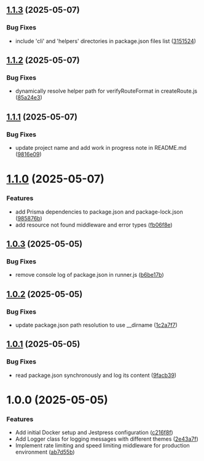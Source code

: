 ## [1.1.3](https://github.com/satilpereira/jestpress/compare/v1.1.2...v1.1.3) (2025-05-07)


### Bug Fixes

* include 'cli' and 'helpers' directories in package.json files list ([3151524](https://github.com/satilpereira/jestpress/commit/3151524eb1d787f3de33a1fa1e3fe8e34296d589))

## [1.1.2](https://github.com/satilpereira/jestpress/compare/v1.1.1...v1.1.2) (2025-05-07)


### Bug Fixes

* dynamically resolve helper path for verifyRouteFormat in createRoute.js ([85a24e3](https://github.com/satilpereira/jestpress/commit/85a24e3d7579499804fac8856d7eb30bbc01a70d))

## [1.1.1](https://github.com/satilpereira/jestpress/compare/v1.1.0...v1.1.1) (2025-05-07)


### Bug Fixes

* update project name and add work in progress note in README.md ([9816e09](https://github.com/satilpereira/jestpress/commit/9816e093b9d985739a4ca3106eee1a6d65a3c1c6))

# [1.1.0](https://github.com/satilpereira/jestpress/compare/v1.0.3...v1.1.0) (2025-05-07)


### Features

* add Prisma dependencies to package.json and package-lock.json ([985876b](https://github.com/satilpereira/jestpress/commit/985876b036e9f9711cbd460419f283cdfcc1971c))
* add resource not found middleware and error types ([fb06f8e](https://github.com/satilpereira/jestpress/commit/fb06f8e05c76d54957f075e25918c46a4fdf2388))

## [1.0.3](https://github.com/satilpereira/jestpress/compare/v1.0.2...v1.0.3) (2025-05-05)


### Bug Fixes

* remove console log of package.json in runner.js ([b6be17b](https://github.com/satilpereira/jestpress/commit/b6be17b533f7e97bd0f968426f240eb1d389dd3c))

## [1.0.2](https://github.com/satilpereira/jestpress/compare/v1.0.1...v1.0.2) (2025-05-05)


### Bug Fixes

* update package.json path resolution to use __dirname ([1c2a7f7](https://github.com/satilpereira/jestpress/commit/1c2a7f7806e7d195e12b0614c381650c9ac65842))

## [1.0.1](https://github.com/satilpereira/jestpress/compare/v1.0.0...v1.0.1) (2025-05-05)


### Bug Fixes

* read package.json synchronously and log its content ([9facb39](https://github.com/satilpereira/jestpress/commit/9facb39387cb8ad0c8f94922793e2ff9ff77bf26))

# 1.0.0 (2025-05-05)


### Features

* Add initial Docker setup and Jestpress configuration ([c216f8f](https://github.com/satilpereira/jestpress/commit/c216f8fe03f956e4620bf1411bc48361fa1eb676))
* Add Logger class for logging messages with different themes ([2e43a7f](https://github.com/satilpereira/jestpress/commit/2e43a7fa20bcd60f494cdac01b86e462c27eedee))
* Implement rate limiting and speed limiting middleware for production environment ([ab7d55b](https://github.com/satilpereira/jestpress/commit/ab7d55b4c15acf5b653af31ac54509af2b07ba68))
